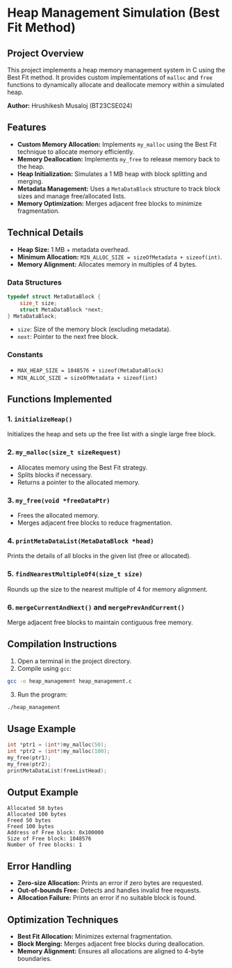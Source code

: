 # Heap Management Simulation (Best Fit Method)

## Project Overview
This project implements a heap memory management system in C using the Best Fit method. It provides custom implementations of `malloc` and `free` functions to dynamically allocate and deallocate memory within a simulated heap.

**Author:** Hrushikesh Musaloj (BT23CSE024)

## Features
- **Custom Memory Allocation:** Implements `my_malloc` using the Best Fit technique to allocate memory efficiently.
- **Memory Deallocation:** Implements `my_free` to release memory back to the heap.
- **Heap Initialization:** Simulates a 1 MB heap with block splitting and merging.
- **Metadata Management:** Uses a `MetaDataBlock` structure to track block sizes and manage free/allocated lists.
- **Memory Optimization:** Merges adjacent free blocks to minimize fragmentation.

## Technical Details
- **Heap Size:** 1 MB + metadata overhead.
- **Minimum Allocation:** `MIN_ALLOC_SIZE = sizeOfMetadata + sizeof(int)`.
- **Memory Alignment:** Allocates memory in multiples of 4 bytes.

### Data Structures
```c
typedef struct MetaDataBlock {
    size_t size;
    struct MetaDataBlock *next;
} MetaDataBlock;
```
- `size`: Size of the memory block (excluding metadata).
- `next`: Pointer to the next free block.

### Constants
- `MAX_HEAP_SIZE = 1048576 + sizeof(MetaDataBlock)`
- `MIN_ALLOC_SIZE = sizeOfMetadata + sizeof(int)`

## Functions Implemented

### 1. `initializeHeap()`
Initializes the heap and sets up the free list with a single large free block.

### 2. `my_malloc(size_t sizeRequest)`
- Allocates memory using the Best Fit strategy.
- Splits blocks if necessary.
- Returns a pointer to the allocated memory.

### 3. `my_free(void *freeDataPtr)`
- Frees the allocated memory.
- Merges adjacent free blocks to reduce fragmentation.

### 4. `printMetaDataList(MetaDataBlock *head)`
Prints the details of all blocks in the given list (free or allocated).

### 5. `findNearestMultipleOf4(size_t size)`
Rounds up the size to the nearest multiple of 4 for memory alignment.

### 6. `mergeCurrentAndNext()` and `mergePrevAndCurrent()`
Merge adjacent free blocks to maintain contiguous free memory.

## Compilation Instructions
1. Open a terminal in the project directory.
2. Compile using `gcc`:
```bash
gcc -o heap_management heap_management.c
```
3. Run the program:
```bash
./heap_management
```

## Usage Example
```c
int *ptr1 = (int*)my_malloc(50);
int *ptr2 = (int*)my_malloc(100);
my_free(ptr1);
my_free(ptr2);
printMetaDataList(freeListHead);
```

## Output Example
```
Allocated 50 bytes
Allocated 100 bytes
Freed 50 bytes
Freed 100 bytes
Address of Free block: 0x100000
Size of Free block: 1048576
Number of free blocks: 1
```

## Error Handling
- **Zero-size Allocation:** Prints an error if zero bytes are requested.
- **Out-of-bounds Free:** Detects and handles invalid free requests.
- **Allocation Failure:** Prints an error if no suitable block is found.

## Optimization Techniques
- **Best Fit Allocation:** Minimizes external fragmentation.
- **Block Merging:** Merges adjacent free blocks during deallocation.
- **Memory Alignment:** Ensures all allocations are aligned to 4-byte boundaries.
